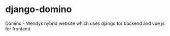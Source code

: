 # django-domino
Domino - Wendys hybrid website which uses django for backend and vue js for frontend
